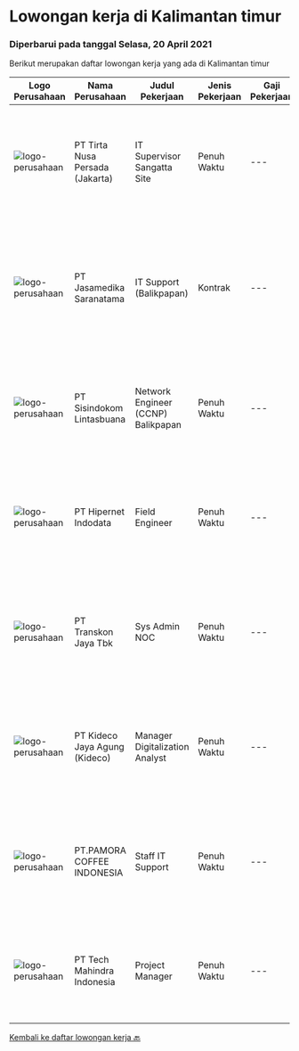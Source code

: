 
  # Lowongan kerja di Kalimantan timur

  ### Diperbarui pada tanggal Selasa, 20 April 2021

  Berikut merupakan daftar lowongan kerja yang ada di Kalimantan timur

  |Logo Perusahaan | Nama Perusahaan | Judul Pekerjaan | Jenis Pekerjaan | Gaji Pekerjaan | Lokasi | Deskripsi | Tanggal diunggah | Pranala |
  | -------------- | --------------- | --------------- | --------- | --------- | -------------- | ------- | ----------- | ----------- |
  |![logo-perusahaan](https://image-service-cdn.seek.com.au/507fcfded8b23e1f49bd53dd07a3447bfac65028/ee4dce1061f3f616224767ad58cb2fc751b8d2dc)|PT Tirta Nusa Persada (Jakarta)|IT Supervisor Sangatta Site|Penuh Waktu|---|Kutai Timur|KUALIFIKASI : Minimal memiliki latar belakang pendidikan S-1 Teknik Informatika Berusia maksimal 35 tahun Memiliki pengalaman minimal 3 tahun sampai...|Jumat, 16 April 2021|https://www.jobstreet.co.id/id/job/it-supervisor-sangatta-site-3509660?token=0~c366fb36-1ebe-4a8f-8c02-7d3542fdcf0d&sectionRank=1&jobId=jobstreet-id-job-3509660|
|![logo-perusahaan](https://image-service-cdn.seek.com.au/734f8c057f6a5e8a9a19a02418d540024c020707/ee4dce1061f3f616224767ad58cb2fc751b8d2dc)|PT Jasamedika Saranatama|IT Support (Balikpapan)|Kontrak|---|Balikpapan|Deskripsi Pekerjaan: Merancang instalasi, konfigurasi, monitoring dan evaluasi infrastruktur IT (Software, Hardware dan jaringan) Meningkatkan...|Rabu, 14 April 2021|https://www.jobstreet.co.id/id/job/it-support-balikpapan-3507423?token=0~c366fb36-1ebe-4a8f-8c02-7d3542fdcf0d&sectionRank=2&jobId=jobstreet-id-job-3507423|
|![logo-perusahaan](https://image-service-cdn.seek.com.au/3592c2751b15d1f2f6690b69ed5f913fe756a3b6/ee4dce1061f3f616224767ad58cb2fc751b8d2dc)|PT Sisindokom Lintasbuana|Network Engineer (CCNP) Balikpapan|Penuh Waktu|---|Balikpapan|Job Requirement: Experience at least 3 years Candidate must possess at least a bachelor's degree, computer science/information technology, engineering...|Jumat, 16 April 2021|https://www.jobstreet.co.id/id/job/network-engineer-ccnp-balikpapan-3495295?token=0~c366fb36-1ebe-4a8f-8c02-7d3542fdcf0d&sectionRank=3&jobId=jobstreet-id-job-3495295|
|![logo-perusahaan](https://image-service-cdn.seek.com.au/10c421bd226b07c7b271d7c5e630a6b1efa36d67/ee4dce1061f3f616224767ad58cb2fc751b8d2dc)|PT Hipernet Indodata|Field Engineer|Penuh Waktu|---|Balikpapan|Tanggungjawab Kerja Melakukan survei lokasi untuk calon customer baru, instalasi dan maintenance Melakukan troubleshooting jaringan dan dokumentasi...|Senin, 05 April 2021|https://www.jobstreet.co.id/id/job/field-engineer-3497604?token=0~c366fb36-1ebe-4a8f-8c02-7d3542fdcf0d&sectionRank=4&jobId=jobstreet-id-job-3497604|
|![logo-perusahaan](https://image-service-cdn.seek.com.au/a46249a6d0118ca3a89965dc446c0460093ae644/ee4dce1061f3f616224767ad58cb2fc751b8d2dc)|PT Transkon Jaya Tbk|Sys Admin NOC|Penuh Waktu|---|Balikpapan|Job Duties: NETWORK OPERATION CENTER You will provide L1 and L2 support for customers, receive their complaints and solve their problems. You will...|Rabu, 31 Maret 2021|https://www.jobstreet.co.id/id/job/sys-admin-noc-3495498?token=0~c366fb36-1ebe-4a8f-8c02-7d3542fdcf0d&sectionRank=5&jobId=jobstreet-id-job-3495498|
|![logo-perusahaan](https://image-service-cdn.seek.com.au/c459a3197888e61ec2ebe86d307dcce37e2b470f/ee4dce1061f3f616224767ad58cb2fc751b8d2dc)|PT Kideco Jaya Agung (Kideco)|Manager Digitalization Analyst|Penuh Waktu|---|Paser|Requirements:   Candidate must possess bachelor degree in Information System/ IT (IPK Minimal 3,0)   Minimal 8 years of experience of develop, manager...|Kamis, 01 April 2021|https://www.jobstreet.co.id/id/job/manager-digitalization-analyst-3496229?token=0~c366fb36-1ebe-4a8f-8c02-7d3542fdcf0d&sectionRank=6&jobId=jobstreet-id-job-3496229|
|![logo-perusahaan](https://image-service-cdn.seek.com.au/1d6489b5667bb4138f58bb46f8842f85f7562d54/ee4dce1061f3f616224767ad58cb2fc751b8d2dc)|PT.PAMORA COFFEE INDONESIA|Staff IT Support|Penuh Waktu|---|Balikpapan|Kualifikasi: Pendidikan minimal D3 TI  Memahami jaringan LAN dan WAN  Sehat jasmani dan rohani  Usia maksimal 35 tahun  Memiliki pengalaman minimal 1...|Jumat, 26 Maret 2021|https://www.jobstreet.co.id/id/job/staff-it-support-3491805?token=0~c366fb36-1ebe-4a8f-8c02-7d3542fdcf0d&sectionRank=7&jobId=jobstreet-id-job-3491805|
|![logo-perusahaan](https://image-service-cdn.seek.com.au/a6196fde7cd70a388b93af957f34d07a95d8097f/ee4dce1061f3f616224767ad58cb2fc751b8d2dc)|PT Tech Mahindra Indonesia|Project Manager|Penuh Waktu|---|Kalimantan Timur|Hi, Greeting from Tech Mahindra!!, We are currently looking for Project Manager Posotion with us.Below are the detailed job description as...|Kamis, 25 Maret 2021|https://www.jobstreet.co.id/id/job/project-manager-3491265?token=0~c366fb36-1ebe-4a8f-8c02-7d3542fdcf0d&sectionRank=8&jobId=jobstreet-id-job-3491265|


  [Kembali ke daftar lowongan kerja 🔙](../README.md#daftar-lowongan-kerja)
  